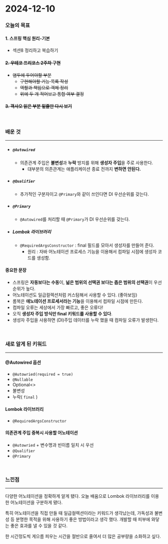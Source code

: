 # 2024-12-10

### 오늘의 목표

#### 1. 스프링 핵심 원리-기본

- 섹션8 정리하고 복습하기

#### ~~2. 우테코 프리코스 2주차 구현~~

- ~~염두에 두어야할 부분~~
  - ~~구현해야할 기능 목록 작성~~
  - ~~역할과 책임으로 객체 정리~~
  - ~~위에 두 개 적어보고 통합 여부 결정~~

#### ~~3. 객사오 읽은 부분 밑줄만 다시 보기~~

<br>

### 배운 것

---

- ##### `@Autowired`
  - 의존관계 주입은 **불변성**과 **누락** 방지를 위해 **생성자 주입**을 주로 사용한다.
    - 대부분의 의존관계는 애플리케이션 종료 전까지 **변하면 안된다.**
- ##### `@Qualifier`
  - 추가적인 구분자이고 `@Primary`와 같이 쓰인다면 DI 우선순위를 갖는다.
- ##### `@Primary`

  - `@Autowired`를 처리할 때 `@Primary`가 DI 우선순위를 갖는다.

- ##### Lombok 라이브러리
  - `@RequiredArgsConstructor` : final 필드를 모아서 생성자를 만들어 준다.
    - 원리 : 자바 어노테이션 프로세스 기능을 이용해서 컴파일 시점에 생성자 코드를 생성함.

#### 중요한 문장

- 스프링은 **자동보다는 수동**이, **넒은 범위의 선택권 보다는 좁은 범위의 선택권**이 우선 순위가 높다.
- 어노테이션도 일급컬렉션처럼 커스텀해서 사용할 수 있다. (좋아보임)
- 롬복은 **애노테이션 프로세서라는 기능**을 이용해서 컴파일 시점에 만든다.
- 컴파일 오류는 세상에서 가장 빠르고, 좋은 오류다!
- 오직 **생성자 주입 방식만 final 키워드를 사용할 수 있다**.
- 생성자 주입을 사용하면 (DI)주입 데이터를 누락 했을 때 컴파일 오류가 발생한다.

<br>

### 새로 알게 된 키워드

---

#### @Autowired 옵션

- `@Autowried(required = true)`
- `@Nullable`
- Optional<>
- 불변성
- 누락( `final` )

#### Lombok 라이브러리

- `@RequiredArgsConstructor`

#### 의존관계 주입 중복시 사용할 어노테이션

- `@Autowried` + 변수명과 빈이름 일치 시 우선
- `@Qualifier`
- `@Primary`

<br>

### 느낀점

---

다양한 어노테이션을 정확하게 알게 됐다. 오늘 배움으로 Lombok 라이브러리를 이용한 어노테이션을 구분하게 됐다.

특히 어노테이션을 직접 만들 때 일급컬렉션이라는 키워드가 생각났는데, 가독성과 불변성 등 분명한 목적을 위해 사용하기 좋은 방법이라고 생각 했다. 개발할 때 피부에 와닿는 좋은 효과를 낼 수 있을 것 같다.

한 시간정도씩 게으름 피우는 시간을 절반으로 줄여서 더 많은 공부량을 소화하고 싶다.
